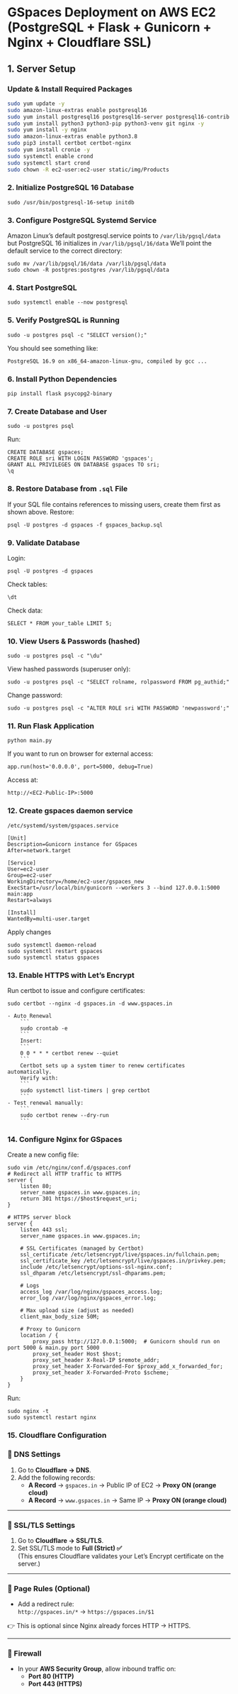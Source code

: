# GSpaces Deployment on AWS EC2 (PostgreSQL + Flask + Gunicorn + Nginx + Cloudflare SSL)

## 1. Server Setup
### Update & Install Required Packages
```bash
sudo yum update -y
sudo amazon-linux-extras enable postgresql16
sudo yum install postgresql16 postgresql16-server postgresql16-contrib -y
sudo yum install python3 python3-pip python3-venv git nginx -y
sudo yum install -y nginx
sudo amazon-linux-extras enable python3.8
sudo pip3 install certbot certbot-nginx
sudo yum install cronie -y
sudo systemctl enable crond
sudo systemctl start crond
sudo chown -R ec2-user:ec2-user static/img/Products
```

###  2. Initialize PostgreSQL 16 Database
```
sudo /usr/bin/postgresql-16-setup initdb
```

###  3. Configure PostgreSQL Systemd Service
Amazon Linux’s default postgresql.service points to `/var/lib/pgsql/data`
but PostgreSQL 16 initializes in `/var/lib/pgsql/16/data`
We’ll point the default service to the correct directory:
```
sudo mv /var/lib/pgsql/16/data /var/lib/pgsql/data
sudo chown -R postgres:postgres /var/lib/pgsql/data
```

###  4. Start PostgreSQL
```
sudo systemctl enable --now postgresql
```

###  5. Verify PostgreSQL is Running
```
sudo -u postgres psql -c "SELECT version();"
```
You should see something like:
```
PostgreSQL 16.9 on x86_64-amazon-linux-gnu, compiled by gcc ...
```

###  6. Install Python Dependencies
```
pip install flask psycopg2-binary
```

### 7. Create Database and User
```
sudo -u postgres psql
```
Run:
```
CREATE DATABASE gspaces;
CREATE ROLE sri WITH LOGIN PASSWORD 'gspaces';
GRANT ALL PRIVILEGES ON DATABASE gspaces TO sri;
\q
```

### 8. Restore Database from `.sql` File
If your SQL file contains references to missing users, create them first as shown above.
Restore:
```
psql -U postgres -d gspaces -f gspaces_backup.sql
```

### 9. Validate Database
Login:
```
psql -U postgres -d gspaces
```
Check tables:
```
\dt
```

Check data:
```
SELECT * FROM your_table LIMIT 5;
```

### 10. View Users & Passwords (hashed)
```
sudo -u postgres psql -c "\du"
```
View hashed passwords (superuser only):
```
sudo -u postgres psql -c "SELECT rolname, rolpassword FROM pg_authid;"
```
Change password:
```
sudo -u postgres psql -c "ALTER ROLE sri WITH PASSWORD 'newpassword';"
```

### 11. Run Flask Application
```
python main.py
```
If you want to run on browser for external access:
```
app.run(host='0.0.0.0', port=5000, debug=True)
```
Access at:
```
http://<EC2-Public-IP>:5000
```
### 12. Create gspaces daemon service
`/etc/systemd/system/gspaces.service`
```
[Unit]
Description=Gunicorn instance for GSpaces
After=network.target

[Service]
User=ec2-user
Group=ec2-user
WorkingDirectory=/home/ec2-user/gspaces_new
ExecStart=/usr/local/bin/gunicorn --workers 3 --bind 127.0.0.1:5000 main:app
Restart=always

[Install]
WantedBy=multi-user.target
```
Apply changes
```
sudo systemctl daemon-reload
sudo systemctl restart gspaces
sudo systemctl status gspaces
```
### 13. Enable HTTPS with Let’s Encrypt
Run certbot to issue and configure certificates:
```
sudo certbot --nginx -d gspaces.in -d www.gspaces.in
```
    - Auto Renewal
        ```
        sudo crontab -e
        ```
        Insert:
        ```
        0 0 * * * certbot renew --quiet
        ```
        Certbot sets up a system timer to renew certificates automatically.
        Verify with:
        ```
        sudo systemctl list-timers | grep certbot
        ```
    - Test renewal manually:
        ```
        sudo certbot renew --dry-run
        ```
### 14. Configure Nginx for GSpaces
Create a new config file:
```
sudo vim /etc/nginx/conf.d/gspaces.conf
# Redirect all HTTP traffic to HTTPS
server {
    listen 80;
    server_name gspaces.in www.gspaces.in;
    return 301 https://$host$request_uri;
}

# HTTPS server block
server {
    listen 443 ssl;
    server_name gspaces.in www.gspaces.in;

    # SSL Certificates (managed by Certbot)
    ssl_certificate /etc/letsencrypt/live/gspaces.in/fullchain.pem;
    ssl_certificate_key /etc/letsencrypt/live/gspaces.in/privkey.pem;
    include /etc/letsencrypt/options-ssl-nginx.conf;
    ssl_dhparam /etc/letsencrypt/ssl-dhparams.pem;

    # Logs
    access_log /var/log/nginx/gspaces_access.log;
    error_log /var/log/nginx/gspaces_error.log;

    # Max upload size (adjust as needed)
    client_max_body_size 50M;

    # Proxy to Gunicorn
    location / {
        proxy_pass http://127.0.0.1:5000;  # Gunicorn should run on port 5000 & main.py port 5000
        proxy_set_header Host $host;
        proxy_set_header X-Real-IP $remote_addr;
        proxy_set_header X-Forwarded-For $proxy_add_x_forwarded_for;
        proxy_set_header X-Forwarded-Proto $scheme;
    }
}
```
Run:
```
sudo nginx -t
sudo systemctl restart nginx
```

### 15. Cloudflare Configuration

### 🔹 DNS Settings
1. Go to **Cloudflare → DNS**.
2. Add the following records:
   - **A Record** → `gspaces.in` → Public IP of EC2 → **Proxy ON (orange cloud)**
   - **A Record** → `www.gspaces.in` → Same IP → **Proxy ON (orange cloud)**

---

### 🔹 SSL/TLS Settings
1. Go to **Cloudflare → SSL/TLS**.
2. Set SSL/TLS mode to **Full (Strict) ✅**  
   (This ensures Cloudflare validates your Let’s Encrypt certificate on the server.)

---

### 🔹 Page Rules (Optional)
- Add a redirect rule:  
  `http://gspaces.in/*` → `https://gspaces.in/$1`  

👉 This is optional since Nginx already forces HTTP → HTTPS.

---

### 🔹 Firewall
- In your **AWS Security Group**, allow inbound traffic on:
  - **Port 80 (HTTP)**
  - **Port 443 (HTTPS)**



